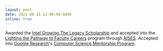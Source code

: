 ```yaml
---
layout: post
date: 2021-08-15 12:00:00-0400
inline: true
---
```


Awarded the [Intel Growing The Legacy Scholarship][Intel] and accepted into the [Lighting the Pathway to Faculty Careers][LTP] program through [AISES][AISES].
Accepted into [Google Research][GR]'s [Computer Science Mentorship Program][CSRMP].

[Intel]: https://aises.org/scholarships/
[LTP]: https://www.aises.org/content/lighting-pathway
[AISES]: https://www.aises.org/about
[GR]: https://research.google/
[CSRMP]: https://research.google/outreach/csrmp/
